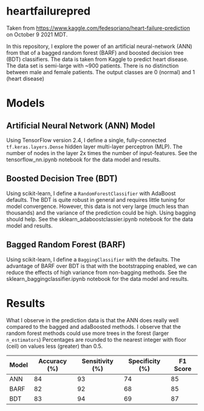 # heartfailurepred
Taken from https://www.kaggle.com/fedesoriano/heart-failure-prediction on October 9 2021 MDT.

In this repository, I explore the power of an artificial neural-network (ANN) from that of
a bagged random forest (BARF) and boosted decision tree (BDT) classifiers. The data is taken from
Kaggle to predict heart disease. The data set is semi-large
with ~900 patients. There is no distinction between male and female patients. The output classes are 0 (normal)
and 1 (heart disease)

# Models

## Artificial Neural Network (ANN) Model
Using TensorFlow version 2.4, I define a single, fully-connected ```tf.keras.layers.Dense``` hidden layer
multi-layer perceptron (MLP). The number of nodes in the layer 2x times the number of input-features. 
See the tensorflow_nn.ipynb notebook for the data model and results.

## Boosted Decision Tree (BDT)
Using scikit-learn, I define a ```RandomForestClassifier``` with AdaBoost defaults. The BDT is quite robust in 
general and requires little tuning for model convergence. However, this data is not very large (much less than thousands) 
and the variance of the prediction could be high. Using bagging should help. See the sklearn_adaboostclassier.ipynb 
notebook for the data model and results.

## Bagged Random Forest (BARF)
Using scikit-learn, I define a ```BaggingClassifier``` with the defaults. The advantage of BARF over BDT is that
with the bootstrapping enabled, we can reduce the effects of high variance from non-bagging
methods. See the sklearn_baggingclassifier.ipynb notebook for the data model and results.

# Results

What I observe in the prediction data is that the ANN does really well compared to the bagged and adaBoosted methods.
I observe that the random forest methods could use more trees in the forest (larger ```n_estimators```)
Percentages are rounded to the nearest integer with floor (ceil) on values less (greater) than 0.5.

| Model        | Accuracy (%) | Sensitivity (%) | Specificity (%) | F1 Score | 
|--------------|--------------|-----------------|-----------------|----------|
| ANN          | 84           | 93              | 74              | 85       |
| BARF         | 82           | 92              | 68              | 85       |
| BDT          | 83           | 94              | 69              | 87       |
